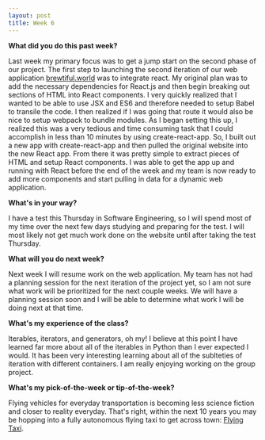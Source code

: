 ```yaml
---
layout: post
title: Week 6
---
```


**What did you do this past week?**

Last week my primary focus was to get a jump start on the second phase of our project. The first step to launching the second iteration of our
web application [brewtiful.world](http://brewtiful.world/) was to integrate react. My original plan was to add the necessary dependencies for React.js
and then begin breaking out sections of HTML into React components. I very quickly realized that I wanted to be able to use JSX and ES6 
and therefore needed to setup Babel to transile the code. I then realized if I was going that route it would also be nice to setup webpack
to bundle modules. As I began setting this up, I realized this was a very tedious and time consuming task that I could accomplish in less than 10 minutes
by using create-react-app. So, I built out a new app with create-react-app and then pulled the original website into the new React app.
From there it was pretty simple to extract pieces of HTML and setup React components. I was able to get the app up and running with React before the end
of the week and my team is now ready to add more components and start pulling in data for a dynamic web application.

**What's in your way?**

I have a test this Thursday in Software Engineering, so I will spend most of my time over the next few days studying and preparing for the test.
I will most likely not get much work done on the website until after taking the test Thursday.

**What will you do next week?**

Next week I will resume work on the web application. My team has not had a planning session for the next iteration of the project yet, so 
I am not sure what work will be prioritized for the next couple weeks. We will have a planning session soon and I will be able to determine 
what work I will be doing next at that time.

**What's my experience of the class?**

Iterables, iterators, and generators, oh my! I believe at this point I have learned far more about all of the iterables in Python than I 
ever expected I would. It has been very interesting learning about all of the sublteties of iteration with different containers. 
I am really enjoying working on the group project.

**What's my pick-of-the-week or tip-of-the-week?**

Flying vehicles for everyday transportation is becoming less science fiction and closer to reality everyday. That's right, within 
the next 10 years you may be hopping into a fully autonomous flying taxi to get across town: [Flying Taxi](https://www.engadget.com/2017/10/05/airbus-flying-taxi-concept-on-track-to-make-first-flight-in-2018/).
